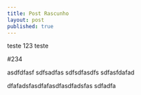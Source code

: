 ```yaml
---
title: Post Rascunho
layout: post
published: true
---
```

teste
123
teste

#234

asdfdfasf sdfsadfas sdfsdfasdfs sdfasfdafad

dfafadsfasdfafasdfasdfadsfas sdfadfa